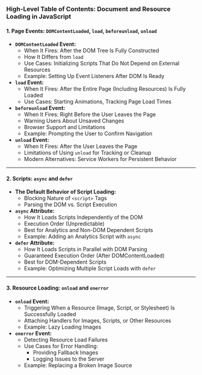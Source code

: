 ### **High-Level Table of Contents: Document and Resource Loading in JavaScript**

#### **1. Page Events: `DOMContentLoaded`, `load`, `beforeunload`, `unload`**

- **`DOMContentLoaded` Event:**
  - When It Fires: After the DOM Tree Is Fully Constructed
  - How It Differs from `load`
  - Use Cases: Initializing Scripts That Do Not Depend on External Resources
  - Example: Setting Up Event Listeners After DOM Is Ready
- **`load` Event:**
  - When It Fires: After the Entire Page (Including Resources) Is Fully Loaded
  - Use Cases: Starting Animations, Tracking Page Load Times
- **`beforeunload` Event:**
  - When It Fires: Right Before the User Leaves the Page
  - Warning Users About Unsaved Changes
  - Browser Support and Limitations
  - Example: Prompting the User to Confirm Navigation
- **`unload` Event:**
  - When It Fires: After the User Leaves the Page
  - Limitations of Using `unload` for Tracking or Cleanup
  - Modern Alternatives: Service Workers for Persistent Behavior

---

#### **2. Scripts: `async` and `defer`**

- **The Default Behavior of Script Loading:**
  - Blocking Nature of `<script>` Tags
  - Parsing the DOM vs. Script Execution
- **`async` Attribute:**
  - How It Loads Scripts Independently of the DOM
  - Execution Order (Unpredictable)
  - Best for Analytics and Non-DOM Dependent Scripts
  - Example: Adding an Analytics Script with `async`
- **`defer` Attribute:**
  - How It Loads Scripts in Parallel with DOM Parsing
  - Guaranteed Execution Order (After DOMContentLoaded)
  - Best for DOM-Dependent Scripts
  - Example: Optimizing Multiple Script Loads with `defer`

---

#### **3. Resource Loading: `onload` and `onerror`**

- **`onload` Event:**
  - Triggering When a Resource (Image, Script, or Stylesheet) Is Successfully Loaded
  - Attaching Handlers for Images, Scripts, or Other Resources
  - Example: Lazy Loading Images
- **`onerror` Event:**
  - Detecting Resource Load Failures
  - Use Cases for Error Handling:
    - Providing Fallback Images
    - Logging Issues to the Server
  - Example: Replacing a Broken Image Source
